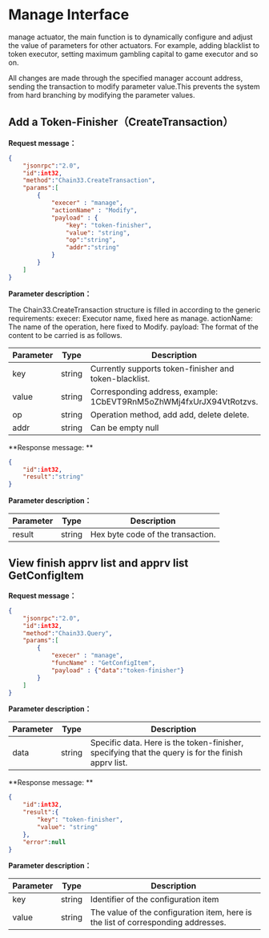 # Manage Interface
manage actuator, the main function is to dynamically configure and adjust the value of parameters for other actuators. For example, adding blacklist to token executor, setting maximum gambling capital to game executor and so on.

All changes are made through the specified manager account address, sending the transaction to modify parameter value.This prevents the system from hard branching by modifying the parameter values.

## Add a Token-Finisher（CreateTransaction）
**Request message<!--[types/ModifyConfig]-->：**
```json
{
	"jsonrpc":"2.0",
    "id":int32,
    "method":"Chain33.CreateTransaction",
    "params":[
		{
			"execer" : "manage",
			"actionName" : "Modify",
			"payload" : {
				"key": "token-finisher",
				"value": "string",
				"op":"string",
				"addr":"string"
			}
		}
	]
}
```

**Parameter description：**

The Chain33.CreateTransaction structure is filled in according to the generic requirements:
execer: Executor name, fixed here as manage.
actionName: The name of the operation, here fixed to Modify.
payload: The format of the content to be carried is as follows.


|Parameter|Type|Description|
|----|----|----|
|key|string|Currently supports token-finisher and token-blacklist.|
|value|string|Corresponding address, example: 1CbEVT9RnM5oZhWMj4fxUrJX94VtRotzvs.|
|op|string|Operation method, add add, delete delete.|
|addr|string|Can be empty null|

**Response message: **
```json
{
    "id":int32,
    "result":"string"
}
```
**Parameter description：**

|Parameter|Type|Description|
|----|----|----|
|result|string|Hex byte code of the transaction.|

## View finish apprv list and apprv list GetConfigItem
**Request message<!--[types/ReqString]-->：**
```json
{
    "jsonrpc":"2.0",
    "id":int32,
    "method":"Chain33.Query",
    "params":[
		{
			"execer" : "manage",
			"funcName" : "GetConfigItem",
			"payload" : {"data":"token-finisher"}
		}
	]
}
```

**Parameter description：**

|Parameter|Type|Description|
|----|----|----|
|data|string|Specific data. Here is the token-finisher, specifying that the query is for the finish apprv list.|

**Response message: **

```json
{
	"id":int32,
	"result":{
		"key": "token-finisher",
		"value": "string"
	},
	"error":null
}
```

**Parameter description：**

|Parameter|Type|Description|
|----|----|----|
|key|string|Identifier of the configuration item|
|value|string|The value of the configuration item, here is the list of corresponding addresses.|